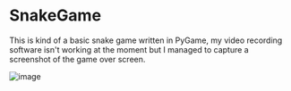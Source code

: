 # SnakeGame
This is kind of a basic snake game written in PyGame, my video recording software isn't working at the moment but I managed to capture a screenshot of the game over screen.


![image](https://github.com/GabrielHellebrand/SnakeGame/assets/104038554/80c8982b-8d68-4f90-832a-2ab649181328)
